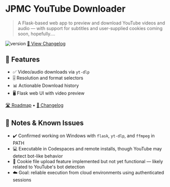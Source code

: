 # JPMC YouTube Downloader

> A Flask-based web app to preview and download YouTube videos and audio — with support for subtitles and user-supplied cookies coming soon, hopefully....

![version](https://img.shields.io/badge/version-1.0-blue)
[📘 View Changelog](./CHANGELOG.md)

## 🚀 Features

- ✅ Video/audio downloads via `yt-dlp`
- 🎚️ Resolution and format selectors
- 📊 Actionable Download history
- 🖥️ Flask web UI with video preview

[🛣️ Roadmap](./ROADMAP.md) • [📘 Changelog](./CHANGELOG.md)

## 🔧 Notes & Known Issues

- ✔️ Confirmed working on Windows with `flask`, `yt-dlp`, and `ffmpeg` in PATH
- 💻 Executable in Codespaces and remote installs, though YouTube may detect bot-like behavior
- 📂 Cookie file upload feature implemented but not yet functional — likely related to YouTube's bot detection
- ☁️ Goal: reliable execution from cloud environments using authenticated sessions
